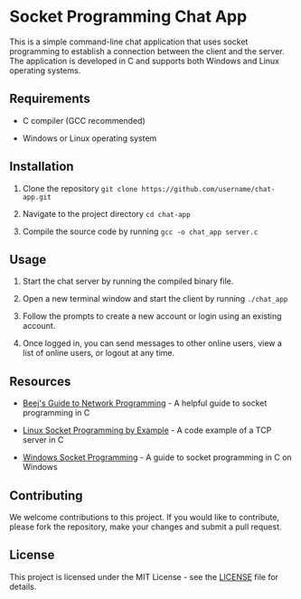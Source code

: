 # Socket Programming Chat App

This is a simple command-line chat application that uses socket programming to establish a connection between the client and the server. The application is developed in C and supports both Windows and Linux operating systems.











## Requirements

- C compiler (GCC recommended)

- Windows or Linux operating system

## Installation

1. Clone the repository `git clone https://github.com/username/chat-app.git`

2. Navigate to the project directory `cd chat-app`

3. Compile the source code by running `gcc -o chat_app server.c`



## Usage

1. Start the chat server by running the compiled binary file.

2. Open a new terminal window and start the client by running `./chat_app`

3. Follow the prompts to create a new account or login using an existing account.

4. Once logged in, you can send messages to other online users, view a list of online users, or logout at any time.

## Resources

- [Beej's Guide to Network Programming](http://beej.us/guide/bgnet/) - A helpful guide to socket programming in C

- [Linux Socket Programming by Example](https://www.cs.cmu.edu/afs/cs/academic/class/15213-f99/www/class26/tcpserver.c) - A code example of a TCP server in C

- [Windows Socket Programming](https://docs.microsoft.com/en-us/windows/win32/winsock/windows-sockets-start-page-2) - A guide to socket programming in C on Windows

## Contributing

We welcome contributions to this project. If you would like to contribute, please fork the repository, make your changes and submit a pull request.

## License

This project is licensed under the MIT License - see the [LICENSE](LICENSE) file for details.
